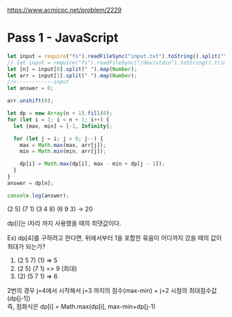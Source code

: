 https://www.acmicpc.net/problem/2229

# Pass 1 - JavaScript
~~~javascript
let input = require("fs").readFileSync("input.txt").toString().split("\n");
// let input = require("fs").readFileSync("/dev/stdin").toString().trim().split('\n');
let [n] = input[0].split(" ").map(Number);
let arr = input[1].split(" ").map(Number);
//<------------input
let answer = 0;

arr.unshift(0);

let dp = new Array(n + 1).fill(0);
for (let i = 1; i < n + 1; i++) {
  let [max, min] = [-1, Infinity];

  for (let j = i; j > 0; j--) {
    max = Math.max(max, arr[j]);
    min = Math.min(min, arr[j]);

    dp[i] = Math.max(dp[i], max - min + dp[j - 1]);
  }
}
answer = dp[n];

console.log(answer);

~~~

(2 5) (7 1) (3 4 8) (6 9 3) -> 20
  
dp[i]는 i자리 까지 사용했을 때의 최댓값이다.  
  
Ex) dp[4]를 구하려고 한다면, 뒤에서부터 1을 포함한 묶음이 어디까지 갔을 때의 값이 최대가 되는가?  
1. (2 5 7) (1) => 5  
2. (2 5) (7 1) => 9 (최대)  
3. (2) (5 7 1) => 6
  
2번의 경우 j=4에서 시작해서 j=3 까지의 점수(max-min) + j=2 시점의 최대점수값(dp[j-1])  
즉, 점화식은 dp[i] = Math.max(dp[i], max-min+dp[j-1)  
